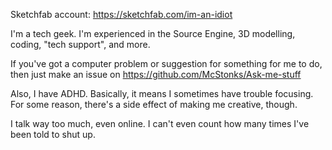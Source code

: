 Sketchfab account: https://sketchfab.com/im-an-idiot

I'm a tech geek. I'm experienced in the Source Engine, 3D modelling, coding, "tech support", and more.

If you've got a computer problem or suggestion for something for me to do, then just make an issue on https://github.com/McStonks/Ask-me-stuff

Also, I have ADHD. Basically, it means I sometimes have trouble focusing. For some reason, there's a side effect of making me creative, though.

I talk way too much, even online. I can't even count how many times I've been told to shut up.
